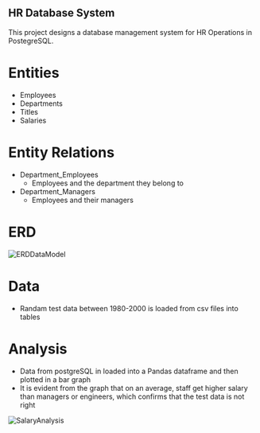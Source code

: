 ## HR Database System

This project designs a database management system for HR Operations in PostegreSQL.

# Entities 

- Employees
- Departments
- Titles
- Salaries

# Entity Relations

- Department_Employees
	- Employees and the department they belong to 
- Department_Managers
	- Employees and their managers

# ERD
![ERDDataModel](https://user-images.githubusercontent.com/22437603/61572336-e44c3b80-aa69-11e9-8a21-b840b9ae44db.PNG)

# Data
- Randam test data between 1980-2000 is loaded from csv files into tables

# Analysis
- Data from postgreSQL in loaded into a Pandas dataframe and then plotted in a bar graph
- It is evident from the graph that on an average, staff get higher salary than managers or engineers, which confirms that the test data is not right

![SalaryAnalysis](https://user-images.githubusercontent.com/22437603/61572341-f4641b00-aa69-11e9-8f4d-e0310a213d72.png)
